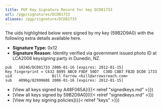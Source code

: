 ```yaml
---
title: PGP Key Signature Record for key DCD81733
url: /pgp/signatures/DCD81733
aliases: /pgp/signature/DCD81733
---
```



The uids highlighted below were signed by my key (59B2D9A0) with
 the following extra details available
here.

 * **Signature Type:** 0x12
 * **Signature Reason:** Identity verified via government issued photo ID at LCA2006 keysigning party in Dunedin, NZ.

```text {hl_lines=[3]}
pub   1024D/DCD81733 2006-01-16 [expires: 2012-01-15]
Key fingerprint = C632 8895 ABC0 F8DF 50D7  C30D C8B7 FB2D DCD8 1733
uid                  Bill Farrow <bill@arrowsreach.com>
sub   4096g/8299960E 2006-01-16 [expires: 2012-01-15]
```

  * [View all keys signed by A48F065A]({{< relref "signedkeys.md" >}})
  * [View all keys signed by 59B2D9A0]({{< relref "signedkeys.md" >}})
  * [View my key signing policies]({{< relref "keys" >}})